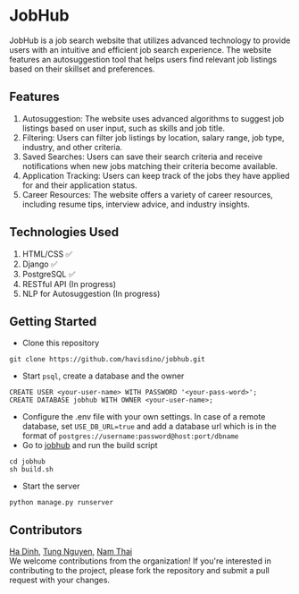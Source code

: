 # JobHub

JobHub is a job search website that utilizes advanced technology to provide users with an intuitive and efficient job search experience. The website features an autosuggestion tool that helps users find relevant job listings based on their skillset and preferences.

## Features

1. Autosuggestion: The website uses advanced algorithms to suggest job listings based on user input, such as skills and job title.
2. Filtering: Users can filter job listings by location, salary range, job type, industry, and other criteria.
3. Saved Searches: Users can save their search criteria and receive notifications when new jobs matching their criteria become available.
4. Application Tracking: Users can keep track of the jobs they have applied for and their application status.
5. Career Resources: The website offers a variety of career resources, including resume tips, interview advice, and industry insights.

## Technologies Used

1. HTML/CSS ✅
2. Django ✅
3. PostgreSQL ✅
3. RESTful API (In progress)
4. NLP for Autosuggestion (In progress)

## Getting Started

* Clone this repository
```
git clone https://github.com/havisdino/jobhub.git
```
* Start ```psql```, create a database and the owner
```
CREATE USER <your-user-name> WITH PASSWORD '<your-pass-word>';
CREATE DATABASE jobhub WITH OWNER <your-user-name>;
```
* Configure the .env file with your own settings. In case of a remote database, set ```USE_DB_URL=true``` and add a database url which is in the format of ```postgres://username:password@host:port/dbname```
* Go to [jobhub](jobhub/) and run the build script
```
cd jobhub
sh build.sh
```
* Start the server
```
python manage.py runserver
```

## Contributors

[Ha Dinh](https://github.com/havisdino), [Tung Nguyen](https://github.com/tunglm271), [Nam Thai](https://github.com/littlegiant56)  
We welcome contributions from the organization! If you're interested in contributing to the project, please fork the repository and submit a pull request with your changes.
